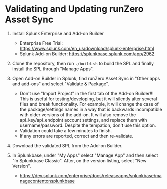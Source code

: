 # Validating and Updating runZero Asset Sync

1. Install Splunk Enterprise and Add-on Builder
    * Enterprise Free Trial: https://www.splunk.com/en_us/download/splunk-enterprise.html
    * Splunk Add-on Builder: https://splunkbase.splunk.com/app/2962
    
2. Clone the repository, then run `./build.sh` to build the SPL and finally install the SPL through "Manage Apps".

3. Open Add-on Builder in Splunk, find runZero Asset Sync in "Other apps and add-ons" and select "Validate & Package".
    * Don't use "Import Project" in the first tab of the Add-on Builder!!!  This is useful for testing/developing, but it will silently alter several files and break functionality.  For example, it will change the case of the package/settings names in a way that is backwards incompatible with older versions of the add-on.  It will also remove the api_key/api_endpoint account settings, and replace them with username/password.  Despite the tempation, don't use this option.
    * Validation could take a few minutes to finish.
    * If any errors are reported, correct and then re-validate.

4. Download the validated SPL from the Add-on Builder.

5. In Splunkbase, under "My Apps" select "Manage App" and then select "In Splunkbase Classic". After, on the version listing, select "New Version".
    * https://dev.splunk.com/enterprise/docs/releaseapps/splunkbase/managecontentonsplunkbase
